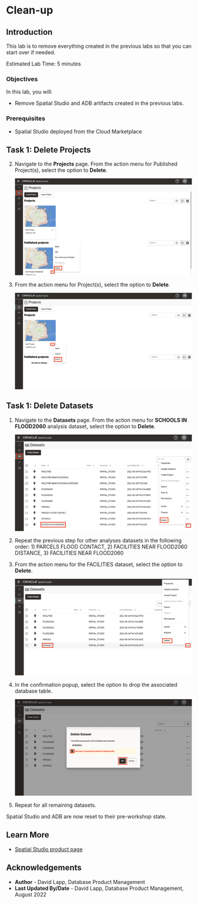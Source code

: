 # Clean-up

## Introduction

This lab is to remove everything created in the previous labs so that you can start over if needed.

Estimated Lab Time: 5 minutes

### Objectives

In this lab, you will:
* Remove Spatial Studio and ADB artifacts created in the previous labs.

### Prerequisites

* Spatial Studio deployed from the Cloud Marketplace

<!-- *This is the "fold" - below items are collapsed by default* -->

## Task 1: Delete Projects

2. Navigate to the **Projects** page. From the action menu for Published Project(s), select the option to **Delete**. 

   ![Reset](images/reset-01.png)

3. From the action menu for Project(s), select the option to **Delete**. 

   ![Reset](images/reset-02.png)


## Task 1: Delete Datasets

1. Navigate to the **Datasets** page. From the action menu for **SCHOOLS IN FLOOD2060** analysis dataset, select the option to **Delete**. 

   ![Reset](images/reset-03.png)

2. Repeat the previous step for other analyses datasets in the following order: 1) PARCELS FLOOD CONTACT, 2) FACILITIES NEAR FLOOD2060 DISTANCE,  3) FACILITIES NEAR FLOOD2060
   
3. From the action menu for the FACILITIES dataset, select the option to **Delete**.  
   
   ![Reset](images/reset-04.png)

4. In the confirmation popup, select the option to drop the associated database table.
   
   ![Reset](images/reset-05.png)

5. Repeat for all remaining datasets. 


Spatial Studio and ADB are now reset to their pre-workshop state.

## Learn More
* [Spatial Studio product page](https://oracle.com/goto/spatial)

## Acknowledgements
* **Author** - David Lapp, Database Product Management
* **Last Updated By/Date** - David Lapp, Database Product Management, August 2022

